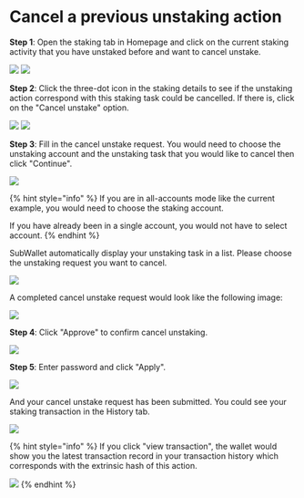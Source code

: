 # Cancel a previous unstaking action

**Step 1**: Open the staking tab in Homepage and click on the current staking activity that you have unstaked before and want to cancel unstake.

![](<../../.gitbook/assets/image (260).png>) ![](<../../.gitbook/assets/image (235).png>)

**Step 2**: Click the three-dot icon in the staking details to see if the unstaking action correspond with this staking task could be cancelled. If there is, click on the "Cancel unstake" option.&#x20;

![](<../../.gitbook/assets/image (246).png>) ![](<../../.gitbook/assets/image (253).png>)

**Step 3**: Fill in the cancel unstake request. You would need to choose the unstaking account and the unstaking task that you would like to cancel then click "Continue".&#x20;

![](<../../.gitbook/assets/image (245).png>)

{% hint style="info" %}
If you are in all-accounts mode like the current example, you would need to choose the staking account.&#x20;

If you have already been in a single account, you would not have to select account.
{% endhint %}

SubWallet automatically display your unstaking task in a list. Please choose the unstaking request you want to cancel.&#x20;

![](<../../.gitbook/assets/image (256).png>)

A completed cancel unstake request would look like the following image:

![](<../../.gitbook/assets/image (239).png>)

**Step 4**: Click "Approve" to confirm cancel unstaking.

![](<../../.gitbook/assets/image (265).png>)

**Step 5**: Enter password and click "Apply".

![](<../../.gitbook/assets/image (19) (4).png>)

And your cancel unstake request has been submitted. You could see your staking transaction in the History tab.

![](<../../.gitbook/assets/image (20) (4).png>)

{% hint style="info" %}
If you click "view transaction", the wallet would show you the latest transaction record in your transaction history which corresponds with the extrinsic hash of this action.

![](<../../.gitbook/assets/image (143) (2).png>)
{% endhint %}
